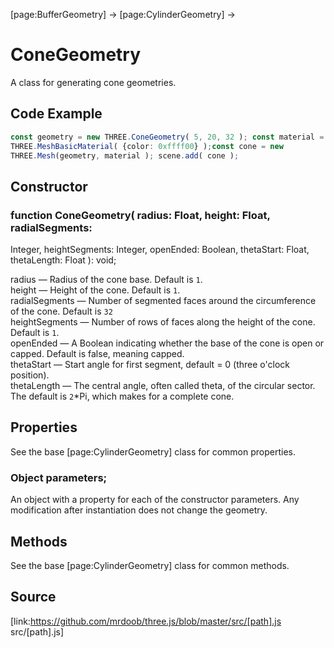 [page:BufferGeometry] → [page:CylinderGeometry] →

# ConeGeometry

A class for generating cone geometries.

## Code Example

  
```ts  
const geometry = new THREE.ConeGeometry( 5, 20, 32 ); const material = new
THREE.MeshBasicMaterial( {color: 0xffff00} );const cone = new
THREE.Mesh(geometry, material ); scene.add( cone );  
```  

## Constructor

###  function ConeGeometry( radius: Float, height: Float, radialSegments:
Integer, heightSegments: Integer, openEnded: Boolean, thetaStart: Float,
thetaLength: Float ): void;

radius — Radius of the cone base. Default is `1`.  
height — Height of the cone. Default is `1`.  
radialSegments — Number of segmented faces around the circumference of the
cone. Default is `32`  
heightSegments — Number of rows of faces along the height of the cone. Default
is `1`.  
openEnded — A Boolean indicating whether the base of the cone is open or
capped. Default is false, meaning capped.  
thetaStart — Start angle for first segment, default = 0 (three o'clock
position).  
thetaLength — The central angle, often called theta, of the circular sector.
The default is `2`*Pi, which makes for a complete cone.

## Properties

See the base [page:CylinderGeometry] class for common properties.

###  Object parameters;

An object with a property for each of the constructor parameters. Any
modification after instantiation does not change the geometry.

## Methods

See the base [page:CylinderGeometry] class for common methods.

## Source

[link:https://github.com/mrdoob/three.js/blob/master/src/[path].js
src/[path].js]

